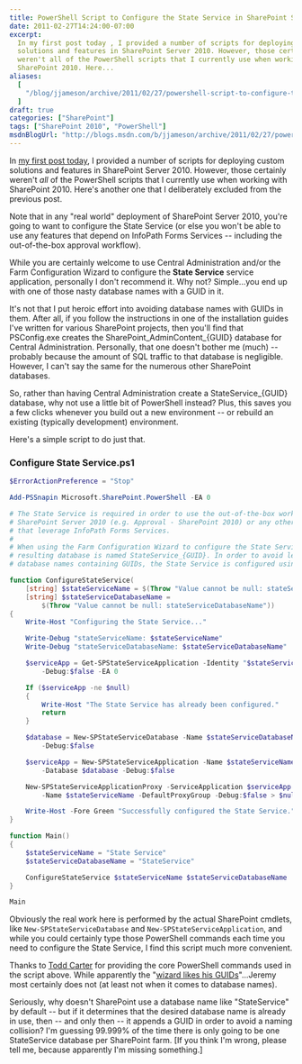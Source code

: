 ```yaml
---
title: PowerShell Script to Configure the State Service in SharePoint Server 2010
date: 2011-02-27T14:24:00-07:00
excerpt:
  In my first post today , I provided a number of scripts for deploying custom
  solutions and features in SharePoint Server 2010. However, those certainly
  weren't all of the PowerShell scripts that I currently use when working with
  SharePoint 2010. Here...
aliases:
  [
    "/blog/jjameson/archive/2011/02/27/powershell-script-to-configure-the-state-service-in-sharepoint-server-2010.aspx",
  ]
draft: true
categories: ["SharePoint"]
tags: ["SharePoint 2010", "PowerShell"]
msdnBlogUrl: "http://blogs.msdn.com/b/jjameson/archive/2011/02/27/powershell-script-to-configure-the-state-service-in-sharepoint-server-2010.aspx"
---
```


In
[my first post today](/blog/jjameson/2011/02/27/deployment-scripts-for-sharepoint-server-2010),
I provided a number of scripts for deploying custom solutions and features in
SharePoint Server 2010. However, those certainly weren't *all* of the PowerShell
scripts that I currently use when working with SharePoint 2010. Here's another
one that I deliberately excluded from the previous post.

Note that in any "real world" deployment of SharePoint Server 2010, you're going
to want to configure the State Service (or else you won't be able to use any
features that depend on InfoPath Forms Services -- including the out-of-the-box
approval workflow).

While you are certainly welcome to use Central Administration and/or the Farm
Configuration Wizard to configure the **State Service** service application,
personally I don't recommend it. Why not? Simple...you end up with one of those
nasty database names with a GUID in it.

It's not that I put heroic effort into avoiding database names with GUIDs in
them. After all, if you follow the instructions in one of the installation
guides I've written for various SharePoint projects, then you'll find that
PSConfig.exe creates the SharePoint\_AdminContent\_{GUID} database for Central
Administration. Personally, that one doesn't bother me (much) -- probably
because the amount of SQL traffic to that database is negligible. However, I
can't say the same for the numerous other SharePoint databases.

So, rather than having Central Administration create a StateService\_{GUID}
database, why not use a little bit of PowerShell instead? Plus, this saves you a
few clicks whenever you build out a new environment -- or rebuild an existing
(typically development) environment.

Here's a simple script to do just that.

### Configure State Service.ps1

```PowerShell
$ErrorActionPreference = "Stop"

Add-PSSnapin Microsoft.SharePoint.PowerShell -EA 0

# The State Service is required in order to use the out-of-the-box workflows in
# SharePoint Server 2010 (e.g. Approval - SharePoint 2010) or any other features
# that leverage InfoPath Forms Services.
#
# When using the Farm Configuration Wizard to configure the State Service, the
# resulting database is named StateService_{GUID}. In order to avoid lengthy
# database names containing GUIDs, the State Service is configured using PowerShell.

function ConfigureStateService(
    [string] $stateServiceName = $(Throw "Value cannot be null: stateServiceName"),
    [string] $stateServiceDatabaseName =
        $(Throw "Value cannot be null: stateServiceDatabaseName"))
{
    Write-Host "Configuring the State Service..."

    Write-Debug "stateServiceName: $stateServiceName"
    Write-Debug "stateServiceDatabaseName: $stateServiceDatabaseName"

    $serviceApp = Get-SPStateServiceApplication -Identity "$stateServiceName" `
        -Debug:$false -EA 0

    If ($serviceApp -ne $null)
    {
        Write-Host "The State Service has already been configured."
        return
    }

    $database = New-SPStateServiceDatabase -Name $stateServiceDatabaseName `
        -Debug:$false

    $serviceApp = New-SPStateServiceApplication -Name $stateServiceName `
        -Database $database -Debug:$false

    New-SPStateServiceApplicationProxy -ServiceApplication $serviceApp `
        -Name $stateServiceName -DefaultProxyGroup -Debug:$false > $null

	Write-Host -Fore Green "Successfully configured the State Service."
}

function Main()
{
    $stateServiceName = "State Service"
    $stateServiceDatabaseName = "StateService"

    ConfigureStateService $stateServiceName $stateServiceDatabaseName
}

Main
```

Obviously the real work here is performed by the actual SharePoint cmdlets, like
`New-SPStateServiceDatabase` and `New-SPStateServiceApplication`, and while you
could certainly type those PowerShell commands each time you need to configure
the State Service, I find this script much more convenient.

Thanks to [Todd Carter](http://www.todd-carter.com/) for providing the core
PowerShell commands used in the script above. While apparently the
"[wizard likes his GUIDs](http://todd-carter.com/post/2010/04/26/The-Wizard-Likes-His-GUIDs.aspx)"...Jeremy
most certainly does not (at least not when it comes to database names).

Seriously, why doesn't SharePoint use a database name like "StateService" by
default -- but if it determines that the desired database name is already in
use, then -- and only then -- it appends a GUID in order to avoid a naming
collision? I'm guessing 99.999% of the time there is only going to be one
StateService database per SharePoint farm. [If you think I'm wrong, please tell
me, because apparently I'm missing something.]
